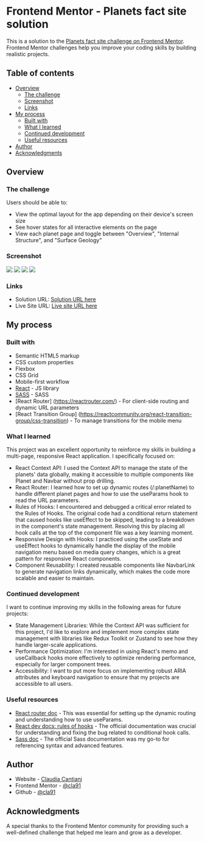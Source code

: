 # Frontend Mentor - Planets fact site solution

This is a solution to the [Planets fact site challenge on Frontend Mentor](https://www.frontendmentor.io/challenges/planets-fact-site-gazqN8w_f). Frontend Mentor challenges help you improve your coding skills by building realistic projects.

## Table of contents

- [Overview](#overview)
  - [The challenge](#the-challenge)
  - [Screenshot](#screenshot)
  - [Links](#links)
- [My process](#my-process)
  - [Built with](#built-with)
  - [What I learned](#what-i-learned)
  - [Continued development](#continued-development)
  - [Useful resources](#useful-resources)
- [Author](#author)
- [Acknowledgments](#acknowledgments)

## Overview

### The challenge

Users should be able to:

- View the optimal layout for the app depending on their device's screen size
- See hover states for all interactive elements on the page
- View each planet page and toggle between "Overview", "Internal Structure", and "Surface Geology"

### Screenshot

![](./Screenshot-mobile.png)
![](./Screenshot-mobile-menu.png)
![](./Screenshot-tablet-structure.png)
![](./Screenshot-desktop-surface.png)

### Links

- Solution URL: [Solution URL here](https://your-solution-url.com)
- Live Site URL: [Live site URL here](https://cla91-planets-fact-site.netlify.app/)

## My process

### Built with

- Semantic HTML5 markup
- CSS custom properties
- Flexbox
- CSS Grid
- Mobile-first workflow
- [React](https://reactjs.org/) - JS library
- [SASS](https://sass-lang.com/) - SASS
- [React Router] (https://reactrouter.com/) - For client-side routing and dynamic URL parameters
- [React Transition Group] (https://reactcommunity.org/react-transition-group/css-transition) - To manage transitions for the mobile menu

### What I learned

This project was an excellent opportunity to reinforce my skills in building a multi-page, responsive React application. I specifically focused on:

- React Context API: I used the Context API to manage the state of the planets' data globally, making it accessible to multiple components like Planet and Navbar without prop drilling.
- React Router: I learned how to set up dynamic routes (/:planetName) to handle different planet pages and how to use the useParams hook to read the URL parameters.
- Rules of Hooks: I encountered and debugged a critical error related to the Rules of Hooks. The original code had a conditional return statement that caused hooks like useEffect to be skipped, leading to a breakdown in the component's state management. Resolving this by placing all hook calls at the top of the component file was a key learning moment.
- Responsive Design with Hooks: I practiced using the useState and useEffect hooks to dynamically handle the display of the mobile navigation menu based on media query changes, which is a great pattern for responsive React components.
- Component Reusability: I created reusable components like NavbarLink to generate navigation links dynamically, which makes the code more scalable and easier to maintain.

### Continued development

I want to continue improving my skills in the following areas for future projects:

- State Management Libraries: While the Context API was sufficient for this project, I'd like to explore and implement more complex state management with libraries like Redux Toolkit or Zustand to see how they handle larger-scale applications.
- Performance Optimization: I'm interested in using React's memo and useCallback hooks more effectively to optimize rendering performance, especially for larger component trees.
- Accessibility: I want to put more focus on implementing robust ARIA attributes and keyboard navigation to ensure that my projects are accessible to all users.

### Useful resources

- [React router doc](https://reactrouter.com/en/main) - This was essential for setting up the dynamic routing and understanding how to use useParams.
- [React dev docs: rules of hooks](https://react.dev/link/rules-of-hooks) - The official documentation was crucial for understanding and fixing the bug related to conditional hook calls.
- [Sass doc](https://sass-lang.com/documentation) - The official Sass documentation was my go-to for referencing syntax and advanced features.

## Author

- Website - [Claudia Cantiani](https://cla91.github.io/)
- Frontend Mentor - [@cla91](https://www.frontendmentor.io/profile/cla91)
- Github - [@cla91](https://github.com/cla91)

## Acknowledgments

A special thanks to the Frontend Mentor community for providing such a well-defined challenge that helped me learn and grow as a developer.
